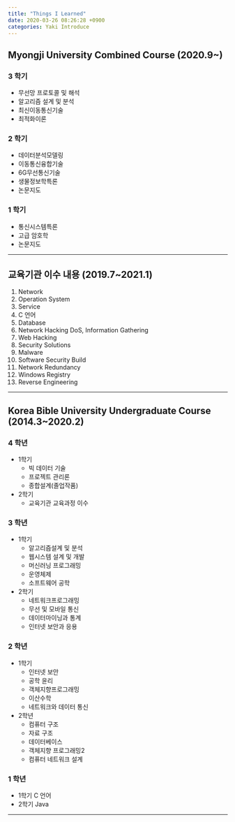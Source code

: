 ```yaml
---
title: "Things I Learned"
date: 2020-03-26 08:26:28 +0900
categories: Yaki Introduce
---
```


## Myongji University Combined Course (2020.9~)

### 3 학기

- 무선망 프로토콜 및 해석
- 알고리즘 설계 및 분석
- 최신이동통신기술
- 최적화이론

### 2 학기

- 데이터분석모델링
- 이동통신융합기술
- 6G무선통신기술
- 생물정보학특론
- 논문지도

### 1 학기

- 통신시스템특론
- 고급 암호학
- 논문지도

---

## 교육기관 이수 내용 (2019.7~2021.1)

1. Network
2. Operation System
3. Service
4. C 언어
5. Database
6. Network Hacking DoS, Information Gathering
7. Web Hacking
8. Security Solutions
9. Malware
10. Software Security Build
11. Network Redundancy
12. Windows Registry
13. Reverse Engineering

---

## Korea Bible University Undergraduate Course (2014.3~2020.2)

### 4 학년

- 1학기
  - 빅 데이터 기술
  - 프로젝트 관리론
  - 종합설계(졸업작품)
- 2학기
  - 교육기관 교육과정 이수

### 3 학년

- 1학기
  - 알고리즘설계 및 분석
  - 웹시스템 설계 및 개발
  - 머신러닝 프로그래밍
  - 운영체제
  - 소프트웨어 공학
- 2학기
  - 네트워크프로그래밍
  - 무선 및 모바일 통신
  - 데이터마이닝과 통계
  - 인터넷 보안과 응용

### 2 학년

- 1학기
  - 인터넷 보안
  - 공학 윤리
  - 객체지향프로그래밍
  - 이산수학
  - 네트워크와 데이터 통신
- 2학년
  - 컴퓨터 구조
  - 자료 구조
  - 데이터베이스
  - 객체지향 프로그래밍2
  - 컴퓨터 네트워크 설계

### 1 학년

- 1학기 C 언어
- 2학기 Java

---